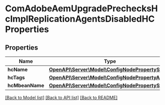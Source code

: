 # ComAdobeAemUpgradePrechecksHcImplReplicationAgentsDisabledHCProperties

## Properties
Name | Type | Description | Notes
------------ | ------------- | ------------- | -------------
**hcName** | [**OpenAPI\Server\Model\ConfigNodePropertyString**](ConfigNodePropertyString.md) |  | [optional] 
**hcTags** | [**OpenAPI\Server\Model\ConfigNodePropertyArray**](ConfigNodePropertyArray.md) |  | [optional] 
**hcMbeanName** | [**OpenAPI\Server\Model\ConfigNodePropertyString**](ConfigNodePropertyString.md) |  | [optional] 

[[Back to Model list]](../README.md#documentation-for-models) [[Back to API list]](../README.md#documentation-for-api-endpoints) [[Back to README]](../README.md)


